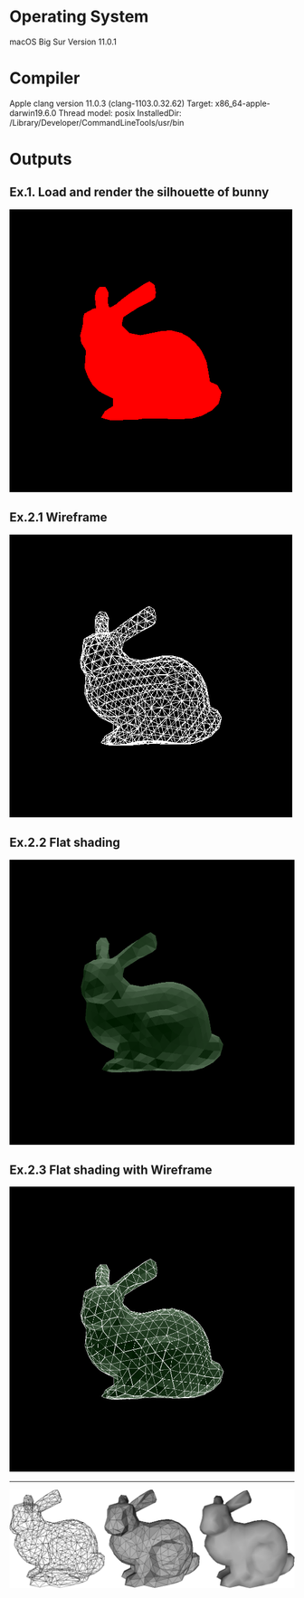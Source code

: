# Operating System
macOS Big Sur Version 11.0.1

# Compiler
Apple clang version 11.0.3 (clang-1103.0.32.62)
Target: x86_64-apple-darwin19.6.0
Thread model: posix
InstalledDir: /Library/Developer/CommandLineTools/usr/bin

# Outputs
## Ex.1. Load and render the silhouette of bunny
![](img/result_1.png)

## Ex.2.1 Wireframe
![](img/wireframe.png)

## Ex.2.2 Flat shading
![](img/flat_1.png)

## Ex.2.3 Flat shading with Wireframe
![](img/flat_2.png)

---------
![](img/bunny.png)